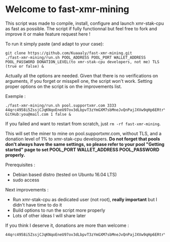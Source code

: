 # Welcome to fast-xmr-mining

This script was made to compile, install, configure and launch xmr-stak-cpu as fast as possible. The script if fully functionnal but feel free to fork and improve it or make feature request here !

To run it simply paste (and adapt to your case):
```
git clone https://github.com/Kuaaaly/fast-xmr-mining.git
./fast-xmr-mining/run.sh POOL_ADDRESS POOL_PORT WALLET_ADDRESS POOL_PASSWORD DONATION_LEVEL(to xmr-stak-cpu developers, not me) TLS (true or false) &
```
Actually all the options are needed. Given that there is no verifications on arguments, if you forget or misspell one, the script won't work. Setting proper options on the script is on the improvements list. 

Exemple :
```
./fast-xmr-mining/run.sh pool.supportxmr.com 3333 44qrc4958i5ZssjCJqKNqoEneU97ov3dLbpvT3zYmGXM7sbMneJvQnPajJXVw9qHp6ERtrYj1ZkvdVQzZXDzP8Sj6LKTL84 GitHub:you@mail.com 1 false &
```

If you failed and want to restart from scratch, just `rm -rf fast-xmr-mining`.

This will set the miner to mine on pool.supportxmr.com, without TLS, and a donation level of 1% to xmr-stak-cpu developers. **Do not forget that pools don't always have the same settings, so please refer to your pool "Getting started" page to set POOL_PORT WALLET_ADDRESS POOL_PASSWORD properly.**

Prerequisites :
- Debian based distro (tested on Ubuntu 16.04 LTS)
- sudo access

Next improvements :
- Run xmr-stak-cpu as dedicated user (not root), **really important** but I didn't have time to do it
- Build options to run the script more properly
- Lots of other ideas I will share later 

If you think I deserve it, donations are more than welcome :
```
44qrc4958i5ZssjCJqKNqoEneU97ov3dLbpvT3zYmGXM7sbMneJvQnPajJXVw9qHp6ERtrYj1ZkvdVQzZXDzP8Sj6LKTL84
```